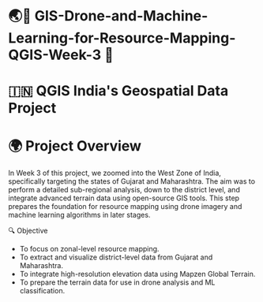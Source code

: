 # 🌏📗 GIS-Drone-and-Machine-Learning-for-Resource-Mapping-QGIS-Week-3 🗾
# 🇮🇳 QGIS India's Geospatial Data Project

# 🌍 Project Overview
In Week 3 of this project, we zoomed into the West Zone of India, specifically targeting the states of Gujarat and Maharashtra. The aim was to perform a detailed sub-regional analysis, down to the district level, and integrate advanced terrain data using open-source GIS tools.
This step prepares the foundation for resource mapping using drone imagery and machine learning algorithms in later stages.

🔍 Objective
- To focus on zonal-level resource mapping.
- To extract and visualize district-level data from Gujarat and Maharashtra.
- To integrate high-resolution elevation data using Mapzen Global Terrain.
- To prepare the terrain data for use in drone analysis and ML classification.
